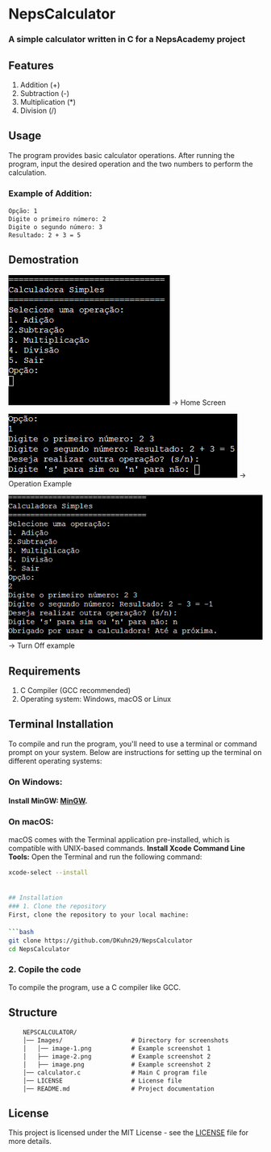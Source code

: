 # NepsCalculator
### A simple calculator written in C for a NepsAcademy project

## Features
1. Addition (+)
2. Subtraction (-)
3. Multiplication (*)
4. Division (/)

## Usage
The program provides basic calculator operations. After running the program, input the desired operation and the two numbers to perform the calculation.
### Example of Addition: 
```
Opção: 1
Digite o primeiro número: 2
Digite o segundo número: 3
Resultado: 2 + 3 = 5
```

## Demostration
![Example1](Images/image.png) -> Home Screen

![Example2](Images/image-1.png) -> Operation Example

![Example3](Images/image-2.png) -> Turn Off example


## Requirements
1. C Compiler (GCC recommended)
2. Operating system: Windows, macOS or Linux

## Terminal Installation
To compile and run the program, you'll need to use a terminal or command prompt on your system. Below are instructions for setting up the terminal on different operating systems:
### On Windows:
#### Install MinGW: [MinGW](https://osdn.net/projects/mingw/releases/).

### On macOS:
macOS comes with the Terminal application pre-installed, which is compatible with UNIX-based commands.
**Install Xcode Command Line Tools:**
   Open the Terminal and run the following command:
   ```bash
   xcode-select --install


## Installation
### 1. Clone the repository
First, clone the repository to your local machine:

```bash
git clone https://github.com/DKuhn29/NepsCalculator 
cd NepsCalculator
```
### 2. Copile the code
To compile the program, use a C compiler like GCC.

## Structure
```
    NEPSCALCULATOR/  
    │── Images/                   # Directory for screenshots
    │   │── image-1.png           # Example screenshot 1
    │   ├── image-2.png           # Example screenshot 2
    │   ├── image.png             # Example screenshot 2
    │── calculator.c              # Main C program file
    │── LICENSE                   # License file
    │── README.md                 # Project documentation
```

## License
This project is licensed under the MIT License - see the [LICENSE](LICENSE) file for more details.
